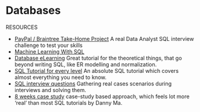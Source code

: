 # Databases


RESOURCES
- [PayPal / Braintree Take-Home Project](https://github.com/AlexanderConnelly/BrainTree_SQL_Coding_Challenge_Data_Analyst)  A real Data Analyst SQL interview challenge to test your skills
- [Machine Learning With SQL](https://towardsdatascience.com/machine-learning-with-sql-its-easier-than-you-think-c6aae9064d5a)
- [Database eLearning](https://db.grussell.org) Great tutorial for the theoretical things, that go beyond writing SQL, like ER modelling and normalization.
- [SQL Tutorial for every level](https://mode.com/sql-tutorial/) An absolute SQL tutorial which covers almost everything you need to know.
- [SQL interview questions](https://www.nicksingh.com/posts/30-sql-and-database-design-questions-from-real-data-science-interviews) Gathering real cases scenarios during interviews and solving them.
- [8 weeks case study](https://8weeksqlchallenge.com/case-study-1/) case-study based approach, which feels lot more ‘real’ than most SQL tutorials by Danny Ma.
